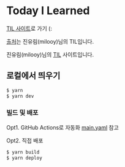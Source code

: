 # Today I Learned

[TIL 사이트](https://jaedeokhan.github.io/TIL)로 가기 (:

[출처](https://github.com/milooy/TIL)는 진유림(milooy)님의 TIL입니다.

진유림(milooy)님의 [TIL](http://milooy.github.io/TIL/) 사이트입니다.

## 로컬에서 띄우기
```bash
$ yarn
$ yarn dev
```

### 빌드 및 배포

Opt1. GitHub Actions로 자동화
[main.yaml](https://github.com/milooy/TIL/blob/master/.github/workflows/main.yml) 참고

Opt2. 직접 배포
```bash
$ yarn build
$ yarn deploy
```


